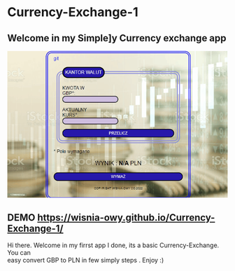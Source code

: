 # Currency-Exchange-1
## Welcome in my Simple]y Currency exchange app

![How to use](giffs/exchange.gif)

## DEMO  https://wisnia-owy.github.io/Currency-Exchange-1/

Hi there. Welcome in my firrst app I done, its a basic Currency-Exchange. You can  
easy convert GBP to PLN in few simply steps . Enjoy :)
